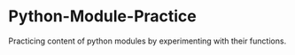 # Python-Module-Practice
Practicing content of python modules by experimenting with their functions.
